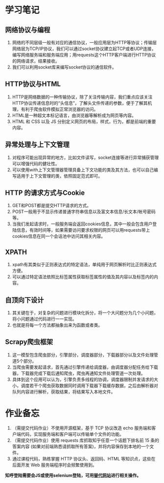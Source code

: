 # 学习笔记
## 网络协议与编程
1. 网络的不同层级一般有对应的通信协议，一般应用层为HTTP等协议；传输层网络层为TCP/IP协议，我们可以通过socket协议建立起TCP或者UDP连接，编写网络服务端和服务端应用；用requests这个HTTP客户端进行HTTP协议的网络请求，结果接收。
2. 我们可以利用socket库来编写socket协议的通信软件。
## HTTP协议与HTML
1. HTTP是网络数据的一种传输协议，除了关注传输内容，我们重点应该关注HTTP协议传递信息时的“头信息”，了解头文件传递的参数，便于了解其机理，有利于爬虫软件模拟正常浏览器的访问。
2. HTML是一种超文本标记语言，由浏览器等解析成为网页等内容。
3. HTML 和 CSS 以及 JS 分别定义网页的布局，样式，行为，都是前端的重要内容。
## 异常处理与上下文管理
1. 对程序可能出现异常的地方，比如文件读写，socket连接等进行异常捕获管理可以增强代码的健壮性。
2. 可以使用with上下文管理器管理具备上下文功能的类及其方法，也可以自己编写适用于上下文管理的类，依照固定范式即可。
## HTTP 的请求方式与Cookie
1. GET和POST都是提交HTTP请求的方式。
2. POST一般用于不显示传递普通字符串信息以及富文本信息/长文本/帐号密码等。
3. 当我们发起请求时，一般服务端会返回cookies信息，其中一般会包含用户登陆信息，有效时间等，如果需要访问要求权限的网页可以用requests带上cookies信息在同一个会话池中访问其相关内容。
## XPATH
1. xpath有其类似于正则表达式的特定语法，单纯用于网页解析时比正则表达式方便。
2. 可以通过特定语法依照比标签属性获取标签属性的值及其内容以及标签内的内容。
## 自顶向下设计
1. 其关键在于，对复杂的问题进行模块化拆分，将一个大问题分为几个小问题，将小问题通过代码进行一一实现。
2. 也就是将每一个方法都抽象出来为函数或者类。
## Scrapy爬虫框架
1. 这一模型包含爬虫部分，引擎部分，调度器部分，下载器部分以及文件处理管道5个部分。
2. 当爬虫需要发起请求，首先通过引擎传递给调度器，由调度器分配任务给下载器，下载器完成下载后通知爬虫，爬虫再通知文件处理管道一次处理。
3. 具体到这个应用可以认为，引擎负责多线程的协调，调度器限制并发请求的大小，调度若干个爬虫获取数据同时调用下载器下载缓存数据，之后由解析器对队列内容进行解析，获取结果，将结果写入本地文件。
# 作业备忘
1. （需提交代码作业）不使用开源框架，基于 TCP 协议改造 echo 服务端和客户端代码，实现服务端和客户端可以传输单个文件的功能。
2. （需提交代码作业）使用 requests 库抓取知乎任意一个话题下排名前 15 条的答案内容 (如果对前端熟悉请抓取所有答案)，并将内容保存到本地的一个文件。
3. 通过课程代码，熟练掌握 HTTP 协议头、返回码、HTML 等知识点，这些在后面开发 Web 服务端程序时会频繁使用到。

**知呼登陆需要会JS或使用selenium登陆，可用[替代网站](https://www.solidot.org)进行相关操作。**